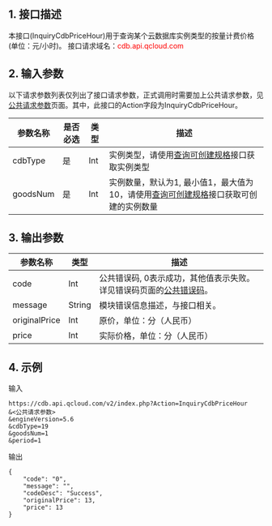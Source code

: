 ## 1. 接口描述
本接口(InquiryCdbPriceHour)用于查询某个云数据库实例类型的按量计费价格(单位：元/小时)。
接口请求域名：<font style='color:red'>cdb.api.qcloud.com </font>

## 2. 输入参数
以下请求参数列表仅列出了接口请求参数，正式调用时需要加上公共请求参数，见<a href='/doc/api/372/4153' title='公共请求参数'>公共请求参数</a>页面。其中，此接口的Action字段为InquiryCdbPriceHour。

| 参数名称 | 是否必选  | 类型 | 描述 |
|---------|---------|---------|---------|
| cdbType | 是 | Int | 实例类型，请使用[查询可创建规格](/doc/api/253/1333)接口获取实例类型|
| goodsNum | 是 | Int | 实例数量，默认为1, 最小值1，最大值为10，请使用[查询可创建规格](/doc/api/253/1333)接口获取可创建的实例数量|

## 3. 输出参数
| 参数名称 | 类型 | 描述 |
|---------|---------|---------|
| code | Int | 公共错误码, 0表示成功，其他值表示失败。详见错误码页面的<a href='https://www.qcloud.com/doc/api/372/%E9%94%99%E8%AF%AF%E7%A0%81#1.E3.80.81.E5.85.AC.E5.85.B1.E9.94.99.E8.AF.AF.E7.A0.81' title='公共错误码'>公共错误码</a>。|
| message | String | 模块错误信息描述，与接口相关。|
| originalPrice | Int | 原价，单位：分（人民币） |
| price | Int | 实际价格，单位：分（人民币） |


## 4. 示例
输入
```
https://cdb.api.qcloud.com/v2/index.php?Action=InquiryCdbPriceHour
&<公共请求参数>
&engineVersion=5.6
&cdbType=19
&goodsNum=1
&period=1
```
输出
```
{
    "code": "0",
    "message": "",
    "codeDesc": "Success",
    "originalPrice": 13,
    "price": 13
}
```

